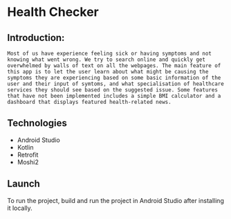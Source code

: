 # Health Checker
##  Introduction:
    Most of us have experience feeling sick or having symptoms and not knowing what went wrong. We try to search online and quickly get overwhelmed by walls of text on all the webpages. The main feature of this app is to let the user learn about what might be causing the symptoms they are experiencing based on some basic information of the user and their input of symtoms, and what specialisation of healthcare services they should see based on the suggested issue. Some features that have not been implemented includes a simple BMI calculator and a dashboard that displays featured health-related news.

## Technologies
* Android Studio
* Kotlin
* Retrofit
* Moshi2

## Launch
To run the project, build and run the project in Android Studio after installing it locally.